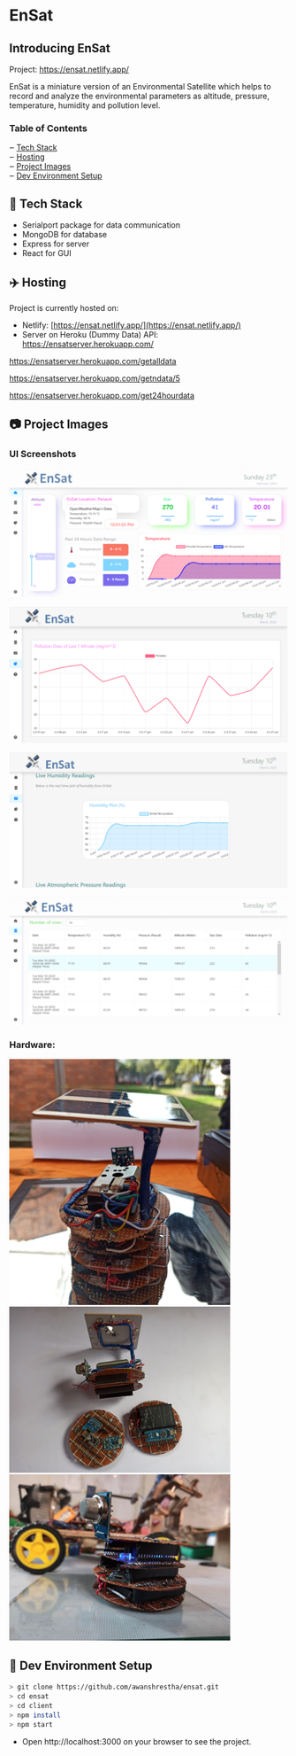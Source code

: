# EnSat

## Introducing EnSat

Project: https://ensat.netlify.app/


EnSat is a miniature version of an Environmental Satellite which helps to record and analyze the environmental parameters as altitude, pressure, temperature, humidity and pollution level.

### Table of Contents

‒ [Tech Stack](#tech-stack)  
‒ [Hosting](#hosting)  
‒ [Project Images](#images)  
‒ [Dev Environment Setup](#environment-setup)


<a id="tech-stack"></a>

## :toolbox: Tech Stack

- Serialport package for data communication
- MongoDB for database
- Express for server
- React for GUI

<a id="hosting"></a>

## :airplane: Hosting

Project is currently hosted on:

- Netlify: [https://ensat.netlify.app/](https://ensat.netlify.app/) 
- Server on Heroku (Dummy Data)
API: https://ensatserver.herokuapp.com/

https://ensatserver.herokuapp.com/getalldata

https://ensatserver.herokuapp.com/getndata/5

https://ensatserver.herokuapp.com/get24hourdata

<a id="images"></a>

## :camera: Project Images

### UI Screenshots

![](Documentation/Screenshots/Dashboard.PNG)



![](Documentation/Screenshots/History.PNG)



![](Documentation/Screenshots/Live%20Plot.PNG)


![](Documentation/Screenshots/Table%20Data.PNG)


 
### Hardware:

<img src="https://raw.githubusercontent.com/awanshrestha/ensat/main/Documentation/Hardware/Hardware%20(1).jpg" width="400">

<img src="https://raw.githubusercontent.com/awanshrestha/ensat/main/Documentation/Hardware/Hardware%20(2).jpg" width="400">

<img src="https://raw.githubusercontent.com/awanshrestha/ensat/main/Documentation/Hardware/Hardware%20(3).jpg" width="400">

<a id="environment-setup"></a>

## :hammer: Dev Environment Setup
 
```bash
> git clone https://github.com/awanshrestha/ensat.git
> cd ensat
> cd client
> npm install
> npm start
```

- Open http://localhost:3000 on your browser to see the project.


